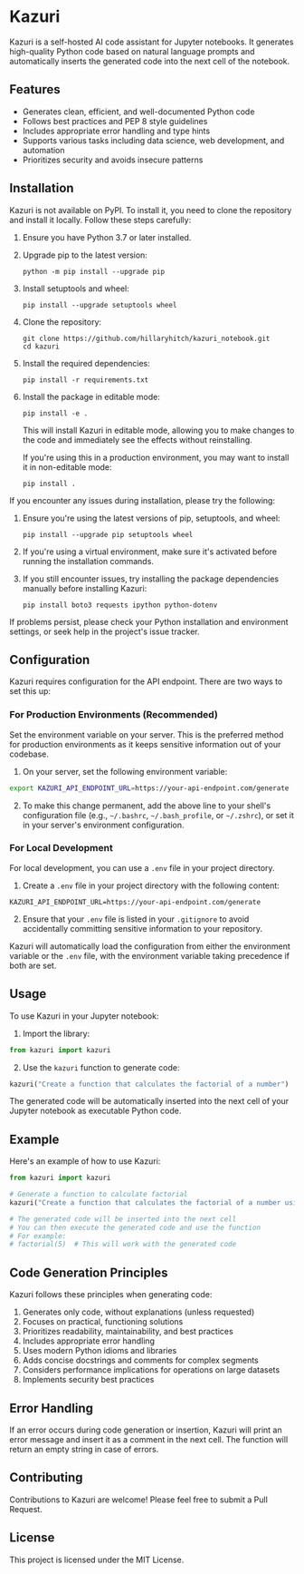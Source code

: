 # Kazuri

Kazuri is a self-hosted AI code assistant for Jupyter notebooks. It generates high-quality Python code based on natural language prompts and automatically inserts the generated code into the next cell of the notebook.

## Features

- Generates clean, efficient, and well-documented Python code
- Follows best practices and PEP 8 style guidelines
- Includes appropriate error handling and type hints
- Supports various tasks including data science, web development, and automation
- Prioritizes security and avoids insecure patterns

## Installation

Kazuri is not available on PyPI. To install it, you need to clone the repository and install it locally. Follow these steps carefully:

1. Ensure you have Python 3.7 or later installed.

2. Upgrade pip to the latest version:
   ```
   python -m pip install --upgrade pip
   ```

3. Install setuptools and wheel:
   ```
   pip install --upgrade setuptools wheel
   ```

4. Clone the repository:
   ```
   git clone https://github.com/hillaryhitch/kazuri_notebook.git
   cd kazuri
   ```

5. Install the required dependencies:
   ```
   pip install -r requirements.txt
   ```

6. Install the package in editable mode:
   ```
   pip install -e .
   ```

   This will install Kazuri in editable mode, allowing you to make changes to the code and immediately see the effects without reinstalling.

   If you're using this in a production environment, you may want to install it in non-editable mode:
   ```
   pip install .
   ```

If you encounter any issues during installation, please try the following:

1. Ensure you're using the latest versions of pip, setuptools, and wheel:
   ```
   pip install --upgrade pip setuptools wheel
   ```

2. If you're using a virtual environment, make sure it's activated before running the installation commands.

3. If you still encounter issues, try installing the package dependencies manually before installing Kazuri:
   ```
   pip install boto3 requests ipython python-dotenv
   ```

If problems persist, please check your Python installation and environment settings, or seek help in the project's issue tracker.

## Configuration

Kazuri requires configuration for the API endpoint. There are two ways to set this up:

### For Production Environments (Recommended)

Set the environment variable on your server. This is the preferred method for production environments as it keeps sensitive information out of your codebase.

1. On your server, set the following environment variable:

```bash
export KAZURI_API_ENDPOINT_URL=https://your-api-endpoint.com/generate
```

2. To make this change permanent, add the above line to your shell's configuration file (e.g., `~/.bashrc`, `~/.bash_profile`, or `~/.zshrc`), or set it in your server's environment configuration.

### For Local Development

For local development, you can use a `.env` file in your project directory.

1. Create a `.env` file in your project directory with the following content:

```
KAZURI_API_ENDPOINT_URL=https://your-api-endpoint.com/generate
```

2. Ensure that your `.env` file is listed in your `.gitignore` to avoid accidentally committing sensitive information to your repository.

Kazuri will automatically load the configuration from either the environment variable or the `.env` file, with the environment variable taking precedence if both are set.

## Usage

To use Kazuri in your Jupyter notebook:

1. Import the library:

```python
from kazuri import kazuri
```

2. Use the `kazuri` function to generate code:

```python
kazuri("Create a function that calculates the factorial of a number")
```

The generated code will be automatically inserted into the next cell of your Jupyter notebook as executable Python code.

## Example

Here's an example of how to use Kazuri:

```python
from kazuri import kazuri

# Generate a function to calculate factorial
kazuri("Create a function that calculates the factorial of a number using recursion")

# The generated code will be inserted into the next cell
# You can then execute the generated code and use the function
# For example:
# factorial(5)  # This will work with the generated code
```

## Code Generation Principles

Kazuri follows these principles when generating code:

1. Generates only code, without explanations (unless requested)
2. Focuses on practical, functioning solutions
3. Prioritizes readability, maintainability, and best practices
4. Includes appropriate error handling
5. Uses modern Python idioms and libraries
6. Adds concise docstrings and comments for complex segments
7. Considers performance implications for operations on large datasets
8. Implements security best practices

## Error Handling

If an error occurs during code generation or insertion, Kazuri will print an error message and insert it as a comment in the next cell. The function will return an empty string in case of errors.

## Contributing

Contributions to Kazuri are welcome! Please feel free to submit a Pull Request.

## License

This project is licensed under the MIT License.
